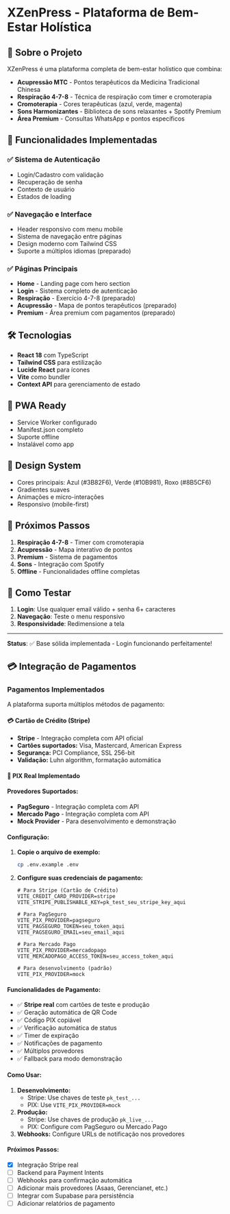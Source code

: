 # XZenPress - Plataforma de Bem-Estar Holística

## 🌟 Sobre o Projeto

XZenPress é uma plataforma completa de bem-estar holístico que combina:
- **Acupressão MTC** - Pontos terapêuticos da Medicina Tradicional Chinesa
- **Respiração 4-7-8** - Técnica de respiração com timer e cromoterapia
- **Cromoterapia** - Cores terapêuticas (azul, verde, magenta)
- **Sons Harmonizantes** - Biblioteca de sons relaxantes + Spotify Premium
- **Área Premium** - Consultas WhatsApp e pontos específicos

## 🚀 Funcionalidades Implementadas

### ✅ Sistema de Autenticação
- Login/Cadastro com validação
- Recuperação de senha
- Contexto de usuário
- Estados de loading

### ✅ Navegação e Interface
- Header responsivo com menu mobile
- Sistema de navegação entre páginas
- Design moderno com Tailwind CSS
- Suporte a múltiplos idiomas (preparado)

### ✅ Páginas Principais
- **Home** - Landing page com hero section
- **Login** - Sistema completo de autenticação
- **Respiração** - Exercício 4-7-8 (preparado)
- **Acupressão** - Mapa de pontos terapêuticos (preparado)
- **Premium** - Área premium com pagamentos (preparado)

## 🛠️ Tecnologias

- **React 18** com TypeScript
- **Tailwind CSS** para estilização
- **Lucide React** para ícones
- **Vite** como bundler
- **Context API** para gerenciamento de estado

## 📱 PWA Ready

- Service Worker configurado
- Manifest.json completo
- Suporte offline
- Instalável como app

## 🎨 Design System

- Cores principais: Azul (#3B82F6), Verde (#10B981), Roxo (#8B5CF6)
- Gradientes suaves
- Animações e micro-interações
- Responsivo (mobile-first)

## 🔄 Próximos Passos

1. **Respiração 4-7-8** - Timer com cromoterapia
2. **Acupressão** - Mapa interativo de pontos
3. **Premium** - Sistema de pagamentos
4. **Sons** - Integração com Spotify
5. **Offline** - Funcionalidades offline completas

## 🧪 Como Testar

1. **Login**: Use qualquer email válido + senha 6+ caracteres
2. **Navegação**: Teste o menu responsivo
3. **Responsividade**: Redimensione a tela

---

**Status**: ✅ Base sólida implementada - Login funcionando perfeitamente!

## 💳 Integração de Pagamentos

### Pagamentos Implementados

A plataforma suporta múltiplos métodos de pagamento:

#### 💳 Cartão de Crédito (Stripe)
- **Stripe** - Integração completa com API oficial
- **Cartões suportados:** Visa, Mastercard, American Express
- **Segurança:** PCI Compliance, SSL 256-bit
- **Validação:** Luhn algorithm, formatação automática

#### 📱 PIX Real Implementado

#### Provedores Suportados:
- **PagSeguro** - Integração completa com API
- **Mercado Pago** - Integração completa com API  
- **Mock Provider** - Para desenvolvimento e demonstração

#### Configuração:

1. **Copie o arquivo de exemplo:**
   ```bash
   cp .env.example .env
   ```

2. **Configure suas credenciais de pagamento:**
   ```env
   # Para Stripe (Cartão de Crédito)
   VITE_CREDIT_CARD_PROVIDER=stripe
   VITE_STRIPE_PUBLISHABLE_KEY=pk_test_seu_stripe_key_aqui
   
   # Para PagSeguro
   VITE_PIX_PROVIDER=pagseguro
   VITE_PAGSEGURO_TOKEN=seu_token_aqui
   VITE_PAGSEGURO_EMAIL=seu_email_aqui
   
   # Para Mercado Pago
   VITE_PIX_PROVIDER=mercadopago
   VITE_MERCADOPAGO_ACCESS_TOKEN=seu_access_token_aqui
   
   # Para desenvolvimento (padrão)
   VITE_PIX_PROVIDER=mock
   ```

#### Funcionalidades de Pagamento:
- ✅ **Stripe real** com cartões de teste e produção
- ✅ Geração automática de QR Code
- ✅ Código PIX copiável
- ✅ Verificação automática de status
- ✅ Timer de expiração
- ✅ Notificações de pagamento
- ✅ Múltiplos provedores
- ✅ Fallback para modo demonstração

#### Como Usar:

1. **Desenvolvimento:** 
   - Stripe: Use chaves de teste `pk_test_...`
   - PIX: Use `VITE_PIX_PROVIDER=mock`
2. **Produção:** 
   - Stripe: Use chaves de produção `pk_live_...`
   - PIX: Configure com PagSeguro ou Mercado Pago
3. **Webhooks:** Configure URLs de notificação nos provedores

#### Próximos Passos:
- [x] Integração Stripe real
- [ ] Backend para Payment Intents
- [ ] Webhooks para confirmação automática
- [ ] Adicionar mais provedores (Asaas, Gerencianet, etc.)
- [ ] Integrar com Supabase para persistência
- [ ] Adicionar relatórios de pagamento